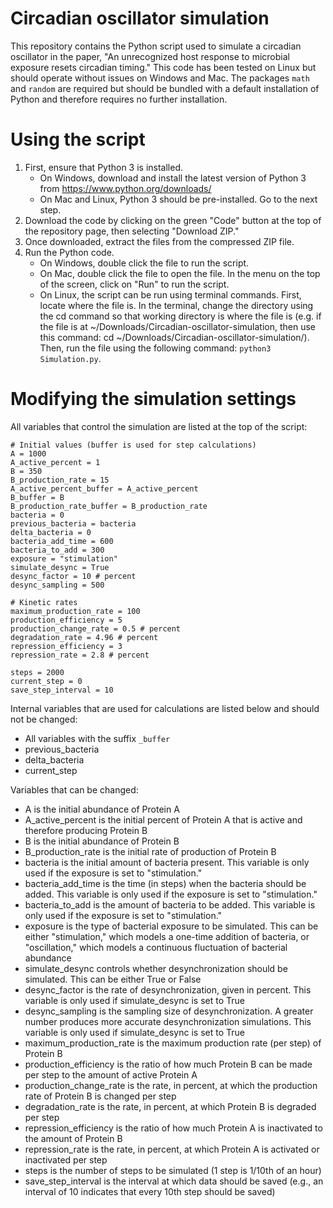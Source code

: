 # Circadian oscillator simulation

This repository contains the Python script used to simulate a circadian oscillator in the paper, "An unrecognized host response to microbial exposure resets circadian timing." This code has been tested on Linux but should operate without issues on Windows and Mac. The packages `math` and `random` are required but should be bundled with a default installation of Python and therefore requires no further installation.

# Using the script
1. First, ensure that Python 3 is installed.
   * On Windows, download and install the latest version of Python 3 from https://www.python.org/downloads/
   * On Mac and Linux, Python 3 should be pre-installed. Go to the next step.
2. Download the code by clicking on the green "Code" button at the top of the repository page, then selecting "Download ZIP."
3. Once downloaded, extract the files from the compressed ZIP file.
4. Run the Python code.
   * On Windows, double click the file to run the script.
   * On Mac, double click the file to open the file. In the menu on the top of the screen, click on "Run" to run the script.
   * On Linux, the script can be run using terminal commands. First, locate where the file is. In the terminal, change the directory using the cd command so that working directory is where the file is (e.g. if the file is at ~/Downloads/Circadian-oscillator-simulation, then use this command: cd ~/Downloads/Circadian-oscillator-simulation/). Then, run the file using the following command: `python3 Simulation.py`.

# Modifying the simulation settings
All variables that control the simulation are listed at the top of the script:
```
# Initial values (buffer is used for step calculations)
A = 1000
A_active_percent = 1
B = 350
B_production_rate = 15
A_active_percent_buffer = A_active_percent
B_buffer = B
B_production_rate_buffer = B_production_rate
bacteria = 0
previous_bacteria = bacteria
delta_bacteria = 0
bacteria_add_time = 600
bacteria_to_add = 300
exposure = "stimulation"
simulate_desync = True
desync_factor = 10 # percent
desync_sampling = 500

# Kinetic rates
maximum_production_rate = 100
production_efficiency = 5
production_change_rate = 0.5 # percent
degradation_rate = 4.96 # percent
repression_efficiency = 3
repression_rate = 2.8 # percent

steps = 2000
current_step = 0
save_step_interval = 10
```
Internal variables that are used for calculations are listed below and should not be changed:
* All variables with the suffix `_buffer`
* previous_bacteria
* delta_bacteria
* current_step

Variables that can be changed:
* A is the initial abundance of Protein A
* A_active_percent is the initial percent of Protein A that is active and therefore producing Protein B
* B is the initial abundance of Protein B
* B_production_rate is the initial rate of production of Protein B
* bacteria is the initial amount of bacteria present. This variable is only used if the exposure is set to "stimulation."
* bacteria_add_time is the time (in steps) when the bacteria should be added. This variable is only used if the exposure is set to "stimulation."
* bacteria_to_add is the amount of bacteria to be added. This variable is only used if the exposure is set to "stimulation."
* exposure is the type of bacterial exposure to be simulated. This can be either "stimulation," which models a one-time addition of bacteria, or "oscillation," which models a continuous fluctuation of bacterial abundance
* simulate_desync controls whether desynchronization should be simulated. This can be either True or False
* desync_factor is the rate of desynchronization, given in percent. This variable is only used if simulate_desync is set to True
* desync_sampling is the sampling size of desynchronization. A greater number produces more accurate desynchronization simulations. This variable is only used if simulate_desync is set to True
* maximum_production_rate is the maximum production rate (per step) of Protein B
* production_efficiency is the ratio of how much Protein B can be made per step to the amount of active Protein A
* production_change_rate is the rate, in percent, at which the production rate of Protein B is changed per step
* degradation_rate is the rate, in percent, at which Protein B is degraded per step
* repression_efficiency is the ratio of how much Protein A is inactivated to the amount of Protein B
* repression_rate is the rate, in percent, at which Protein A is activated or inactivated per step
* steps is the number of steps to be simulated (1 step is 1/10th of an hour)
* save_step_interval is the interval at which data should be saved (e.g., an interval of 10 indicates that every 10th step should be saved)


